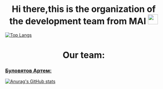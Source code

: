 <h1 align="center">Hi there,this is the organization of the development team from MAI
<img src="https://github.com/blackcater/blackcater/raw/main/images/Hi.gif" height="32"/></h1>

[![Top Langs](https://github-readme-stats.vercel.app/api/top-langs/?username=https://github.com/MAI-Project)](https://github.com/anuraghazra/github-readme-stats)

<h1 align="center" >Our team:</h1>

### [Буловятов Артем:](https://t.me/Artembulov)

[![Anurag's GitHub stats](https://github-readme-stats.vercel.app/api?username=bam10112002)](https://github.com/anuraghazra/github-readme-stats)

